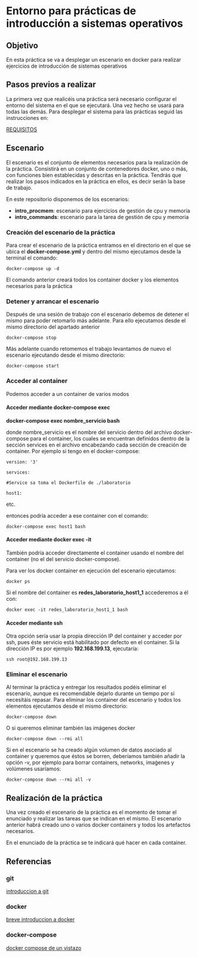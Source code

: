 # Entorno para prácticas de introducción a sistemas operativos

## Objetivo

En esta práctica se va a desplegar un escenario en docker para realizar ejercicios de introducción de sistemas operativos

## Pasos previos a realizar

La primera vez que realicéis una práctica será necesario configurar el entorno del sistema en el que se ejecutará. Una vez hecho se usará para todas las demás. Para desplegar el sistema para las prácticas seguid las instrucciones en:

[REQUISITOS](REQUISITOS.md)

## Escenario

El escenario es el conjunto de elementos necesarios para la realización de la práctica. Consistirá en un conjunto de contenedores docker, uno o más, con funciones bien establecidas y descritas en la práctica. Tendrás que realizar los pasos indicados en la práctica en ellos, es decir serán la base de trabajo.

En este repositorio disponemos de los escenarios:

- **intro_procmem**: escenario para ejercicios de gestión de cpu y memoria
- **intro_commands**: escenario para la tarea de gestión de cpu y memoria

### Creación del escenario de la práctica

Para crear el escenario de la práctica entramos en el directorio en el que se ubica el **docker-compose.yml** y dentro del mismo ejecutamos desde la terminal el comando:

`docker-compose up -d`

El comando anterior creará todos los container docker y los elementos necesarios para la práctica

### Detener y arrancar el escenario

Después de una sesión de trabajo con el escenario debemos de detener el mismo para poder retomarlo más adelante. Para ello ejecutamos desde el mismo directorio del apartado anterior

`docker-compose stop`

Más adelante cuando retomemos el trabajo levantamos de nuevo el escenario ejecutando desde el mismo directorio:

`docker-compose start`

### Acceder al container

Podemos acceder a un container de varios modos

#### Acceder mediante docker-compose exec

**docker-compose exec nombre_servicio bash**

donde nombre_servicio es el nombre del servicio dentro del archivo docker-compose para el container, los cuales se encuentran definidos dentro de la sección services en el archivo encabezando cada sección de creación de container. Por ejemplo si tengo en el docker-compose:

`version: '3'`

`services:`

 `#Service sa toma el Dockerfile de ./laboratorio`
 
 `host1:`
 
 etc.
 
 entonces podría acceder a ese container con el comando:
 
 `docker-compose exec host1 bash` 
 
#### Acceder mediante docker exec -it

También podría acceder directamente el container usando el nombre del container (no el del servicio docker-compose).
 
 Para ver los docker container en ejecución del escenario ejecutamos:

`docker ps`

Si el nombre del container es **redes_laboratorio_host1_1** accederemos a él con:

`docker exec -it redes_laboratorio_host1_1 bash`

#### Acceder mediante ssh

Otra opción sería usar la propia dirección IP del container y acceder por ssh, pues éste servicio está habilitado por defecto en el container. Si la dirección IP es por ejemplo **192.168.199.13**, ejecutaría:

`ssh root@192.168.199.13`

### Eliminar el escenario

Al terminar la práctica y entregar los resultados podéis eliminar el escenario, aunque es recomendable dejarlo durante un tiempo por si necesitáis repasar. Para eliminar los container del escenario y todos los elementos ejecutamos desde el mismo directorio:

`docker-compose down`

O si queremos eliminar también las imágenes docker

`docker-compose down --rmi all`

Si en el escenario se ha creado algún volumen de datos asociado al container y queremos que éstos se borren, deberíamos también añadir la opción -v, por ejemplo para borrar containers, networks, imaǵenes y volúmenes usaríamos:

`docker-compose down --rmi all -v`

## Realización de la práctica

Una vez creado el escenario de la práctica es el momento de tomar el enunciado y realizar las tareas que se indican en el mismo. El escenario anterior habrá creado uno o varios docker containers y todos los artefactos necesarios.

En el enunciado de la práctica se te indicará qué hacer en cada container. 

## Referencias

### git

[introduccion a git](https://aulasoftwarelibre.github.io/taller-de-git/introduccion/)

### docker

[breve introduccion a docker](https://guiadev.com/introduccion-a-docker/)

### docker-compose

[docker compose de un vistazo](https://docs.docker.com/compose/)

